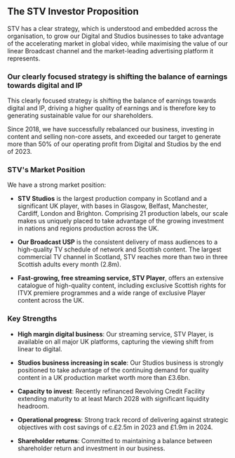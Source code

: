 ## The STV Investor Proposition

STV has a clear strategy, which is understood and embedded across the organisation, to grow our Digital and Studios businesses to take advantage of the accelerating market in global video, while maximising the value of our linear Broadcast channel and the market-leading advertising platform it represents.

### Our clearly focused strategy is shifting the balance of earnings towards digital and IP

This clearly focused strategy is shifting the balance of earnings towards digital and IP, driving a higher quality of earnings and is therefore key to generating sustainable value for our shareholders.

Since 2018, we have successfully rebalanced our business, investing in content and selling non-core assets, and exceeded our target to generate more than 50% of our operating profit from Digital and Studios by the end of 2023.

### STV's Market Position

We have a strong market position:

- **STV Studios** is the largest production company in Scotland and a significant UK player, with bases in Glasgow, Belfast, Manchester, Cardiff, London and Brighton. Comprising 21 production labels, our scale makes us uniquely placed to take advantage of the growing investment in nations and regions production across the UK.

- **Our Broadcast USP** is the consistent delivery of mass audiences to a high-quality TV schedule of network and Scottish content. The largest commercial TV channel in Scotland, STV reaches more than two in three Scottish adults every month (2.8m).

- **Fast-growing, free streaming service, STV Player**, offers an extensive catalogue of high-quality content, including exclusive Scottish rights for ITVX premiere programmes and a wide range of exclusive Player content across the UK.

### Key Strengths

- **High margin digital business**: Our streaming service, STV Player, is available on all major UK platforms, capturing the viewing shift from linear to digital.

- **Studios business increasing in scale**: Our Studios business is strongly positioned to take advantage of the continuing demand for quality content in a UK production market worth more than £3.6bn.

- **Capacity to invest**: Recently refinanced Revolving Credit Facility extending maturity to at least March 2028 with significant liquidity headroom.

- **Operational progress**: Strong track record of delivering against strategic objectives with cost savings of c.£2.5m in 2023 and £1.9m in 2024.

- **Shareholder returns**: Committed to maintaining a balance between shareholder return and investment in our business.